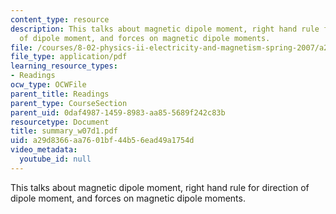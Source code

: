 ```yaml
---
content_type: resource
description: This talks about magnetic dipole moment, right hand rule for direction
  of dipole moment, and forces on magnetic dipole moments.
file: /courses/8-02-physics-ii-electricity-and-magnetism-spring-2007/a29d8366aa7601bf44b56ead49a1754d_summary_w07d1.pdf
file_type: application/pdf
learning_resource_types:
- Readings
ocw_type: OCWFile
parent_title: Readings
parent_type: CourseSection
parent_uid: 0daf4987-1459-8983-aa85-5689f242c83b
resourcetype: Document
title: summary_w07d1.pdf
uid: a29d8366-aa76-01bf-44b5-6ead49a1754d
video_metadata:
  youtube_id: null
---
```

This talks about magnetic dipole moment, right hand rule for direction of dipole moment, and forces on magnetic dipole moments.

